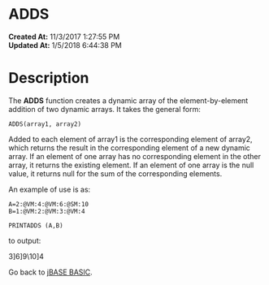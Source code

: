 # ADDS

**Created At:** 11/3/2017 1:27:55 PM  
**Updated At:** 1/5/2018 6:44:38 PM  


# Description

The **ADDS** function creates a dynamic array of the element-by-element addition of two dynamic arrays. It takes the general form:

```
ADDS(array1, array2)
```

Added to each element of array1 is the corresponding element of array2, which returns the result in the corresponding element of a new dynamic array. If an element of one array has no corresponding
element in the other array, it returns the existing element. If an element of one array is the null value, it returns null for the sum of the corresponding elements.

An example of use is as:

```
A=2:@VM:4:@VM:6:@SM:10
B=1:@VM:2:@VM:3:@VM:4

PRINTADDS (A,B)
```

to output:

3]6]9\10]4



Go back to [jBASE BASIC](263498-jbase-basic).
